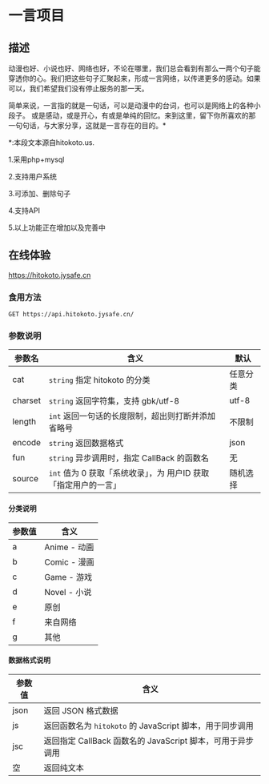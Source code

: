 # 一言项目

## 描述
 动漫也好、小说也好、网络也好，不论在哪里，我们总会看到有那么一两个句子能穿透你的心。我们把这些句子汇聚起来，形成一言网络，以传递更多的感动。如果可以，我们希望我们没有停止服务的那一天。

简单来说，一言指的就是一句话，可以是动漫中的台词，也可以是网络上的各种小段子。
或是感动，或是开心，有或是单纯的回忆。来到这里，留下你所喜欢的那一句句话，与大家分享，这就是一言存在的目的。*

*:本段文本源自hitokoto.us. 

1.采用php+mysql

2.支持用户系统

3.可添加、删除句子

4.支持API

5.以上功能正在增加以及完善中


## 在线体验
https://hitokoto.jysafe.cn

<h3>食用方法</h3>
<p><code>GET https://api.hitokoto.jysafe.cn/</code></p>
<h3>参数说明</h3>
<table>
    <thead>
        <tr>
            <th>参数名</th>
            <th>含义</th>
            <th>默认</th>
        </tr>
    </thead>
    <tbody>
        <tr>
            <td>cat</td>
            <td><code>string</code> 指定 hitokoto 的分类</td>
            <td>任意分类</td>
        </tr>
        <tr>
            <td>charset</td>
            <td><code>string</code> 返回字符集，支持 gbk/utf-8</td>
            <td>utf-8</td>
        </tr>
        <tr>
            <td>length</td>
            <td><code>int</code> 返回一句话的长度限制，超出则打断并添加省略号</td>
            <td>不限制</td>
        </tr>
        <tr>
            <td>encode</td>
            <td><code>string</code> 返回数据格式</td>
            <td>json</td>
        </tr>
        <tr>
            <td>fun</td>
            <td><code>string</code> 异步调用时，指定 CallBack 的函数名</td>
            <td>无</td>
        </tr>
        <tr>
            <td>source</td>
            <td><code>int</code> 值为 0 获取「系统收录」，为 用户ID 获取「指定用户的一言」</td>
            <td>随机选择</td>
        </tr>
    </tbody>
</table>
<h4>分类说明</h4>
<table>
    <thead>
        <tr>
            <th>参数值</th>
            <th>含义</th>
        </tr>
    </thead>
    <tbody>
        <tr>
            <td>a</td>
            <td>Anime - 动画</td>
        </tr>
        <tr>
            <td>b</td>
            <td>Comic - 漫画</td>
        </tr>
        <tr>
            <td>c</td>
            <td>Game - 游戏</td>
        </tr>
        <tr>
            <td>d</td>
            <td>Novel - 小说</td>
        </tr>
        <tr>
            <td>e</td>
            <td>原创</td>
        </tr>
        <tr>
            <td>f</td>
            <td>来自网络</td>
        </tr>
        <tr>
            <td>g</td>
            <td>其他</td>
        </tr>
    </tbody>
</table>
<h4>数据格式说明</h4>
<table>
    <thead>
        <tr>
            <th>参数值</th>
            <th>含义</th>
        </tr>
    </thead>
    <tbody>
        <tr>
            <td>json</td>
            <td>返回 JSON 格式数据</td>
        </tr>
        <tr>
            <td>js</td>
            <td>返回函数名为 <code>hitokoto</code> 的 JavaScript 脚本，用于同步调用</td>
        </tr>
        <tr>
            <td>jsc</td>
            <td>返回指定 CallBack 函数名的 JavaScript 脚本，可用于异步调用</td>
        </tr>
        <tr>
            <td>空</td>
            <td>返回纯文本</td>
        </tr>
    </tbody>
</table>
